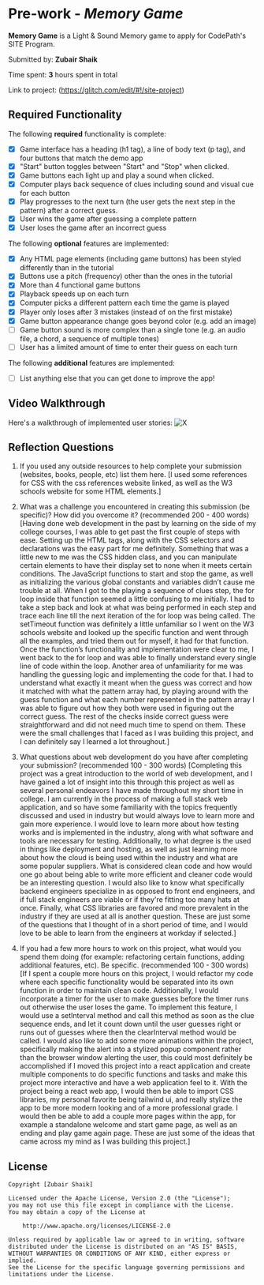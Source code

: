 # Pre-work - *Memory Game*

**Memory Game** is a Light & Sound Memory game to apply for CodePath's SITE Program. 

Submitted by: **Zubair Shaik**

Time spent: **3** hours spent in total

Link to project: (https://glitch.com/edit/#!/site-project)

## Required Functionality

The following **required** functionality is complete:

* [X] Game interface has a heading (h1 tag), a line of body text (p tag), and four buttons that match the demo app
* [X] "Start" button toggles between "Start" and "Stop" when clicked. 
* [X] Game buttons each light up and play a sound when clicked. 
* [X] Computer plays back sequence of clues including sound and visual cue for each button
* [X] Play progresses to the next turn (the user gets the next step in the pattern) after a correct guess. 
* [X] User wins the game after guessing a complete pattern
* [X] User loses the game after an incorrect guess

The following **optional** features are implemented:

* [X] Any HTML page elements (including game buttons) has been styled differently than in the tutorial
* [X] Buttons use a pitch (frequency) other than the ones in the tutorial
* [X] More than 4 functional game buttons
* [X] Playback speeds up on each turn
* [X] Computer picks a different pattern each time the game is played
* [X] Player only loses after 3 mistakes (instead of on the first mistake)
* [X] Game button appearance change goes beyond color (e.g. add an image)
* [ ] Game button sound is more complex than a single tone (e.g. an audio file, a chord, a sequence of multiple tones)
* [ ] User has a limited amount of time to enter their guess on each turn

The following **additional** features are implemented:

- [ ] List anything else that you can get done to improve the app!

## Video Walkthrough

Here's a walkthrough of implemented user stories:
![X](https://media.giphy.com/media/ClbprdMK6Q92S4Jy5t/giphy.gif)


## Reflection Questions
1. If you used any outside resources to help complete your submission (websites, books, people, etc) list them here. 
[I used some references for CSS with the css references website linked, as well as the W3 schools website for some HTML elements.]

2. What was a challenge you encountered in creating this submission (be specific)? How did you overcome it? (recommended 200 - 400 words) 
[Having done web development in the past by learning on the side of my college courses, I was able to get past the first couple of steps with ease. Setting up the HTML tags, along with the CSS selectors and declarations was the easy part for me definitely. Something that was a little new to me was the CSS hidden class, and you can manipulate certain elements to have their display set to none when it meets certain conditions. The JavaScript functions to start and stop the game, as well as initializing the various global constants and variables didn’t cause me trouble at all. When I got to the playing a sequence of clues step, the for loop inside that function seemed a little confusing to me initially. I had to take a step back and look at what was being performed in each step and trace each line till the next iteration of the for loop was being called. The setTimeout function was definitely a little unfamiliar so I went on the W3 schools website and looked up the specific function and went through all the examples, and tried them out for myself, it had for that function. Once the function’s functionality and implementation were clear to me, I went back to the for loop and was able to finally understand every single line of code within the loop. Another area of unfamiliarity for me was handling the guessing logic and implementing the code for that. I had to understand what exactly it meant when the guess was correct and how it matched with what the pattern array had, by playing around with the guess function and what each number represented in the pattern array I was able to figure out how they both were used in figuring out the correct guess. The rest of the checks inside correct guess were straightforward and did not need much time to spend on them. These were the small challenges that I faced as I was building this project, and I can definitely say I learned a lot throughout.]

3. What questions about web development do you have after completing your submission? (recommended 100 - 300 words) 
[Completing this project was a great introduction to the world of web development, and I have gained a lot of insight into this through this project as well as several personal endeavors I have made throughout my short time in college. I am currently in the process of making a full stack web application, and so have some familiarity with the topics frequently discussed and used in industry but would always love to learn more and gain more experience. I would love to learn more about how testing works and is implemented in the industry, along with what software and tools are necessary for testing. Additionally, to what degree is the used in things like deployment and hosting, as well as just learning more about how the cloud is being used within the industry and what are some popular suppliers. What is considered clean code and how would one go about being able to write more efficient and cleaner code would be an interesting question. I would also like to know what specifically backend engineers specialize in as opposed to front end engineers, and if full stack engineers are viable or if they're fitting too many hats at once. Finally, what CSS libraries are favored and more prevalent in the industry if they are used at all is another question. These are just some of the questions that I thought of in a short period of time, and I would love to be able to learn from the engineers at workday if selected.]

4. If you had a few more hours to work on this project, what would you spend them doing (for example: refactoring certain functions, adding additional features, etc). Be specific. (recommended 100 - 300 words) 
[If I spent a couple more hours on this project, I would refactor my code where each specific functionality would be separated into its own function in order to maintain clean code. Additionally, I would incorporate a timer for the user to make guesses before the timer runs out otherwise the user loses the game. To implement this feature, I would use a setInterval method and call this method as soon as the clue sequence ends, and let it count down until the user guesses right or runs out of guesses where then the clearInterval method would be called. I would also like to add some more animations within the project, specifically making the alert into a stylized popup component rather than the browser window alerting the user, this could most definitely be accomplished if I moved this project into a react application and create multiple components to do specific functions and tasks and make this project more interactive and have a web application feel to it. With the project being a react web app, I would then be able to import CSS libraries, my personal favorite being tailwind ui, and really stylize the app to be more modern looking and of a more professional grade. I would then be able to add a couple more pages within the app, for example a standalone welcome and start game page, as well as an ending and play game again page. These are just some of the ideas that came across my mind as I was building this project.]



## License

    Copyright [Zubair Shaik]

    Licensed under the Apache License, Version 2.0 (the "License");
    you may not use this file except in compliance with the License.
    You may obtain a copy of the License at

        http://www.apache.org/licenses/LICENSE-2.0

    Unless required by applicable law or agreed to in writing, software
    distributed under the License is distributed on an "AS IS" BASIS,
    WITHOUT WARRANTIES OR CONDITIONS OF ANY KIND, either express or implied.
    See the License for the specific language governing permissions and
    limitations under the License.